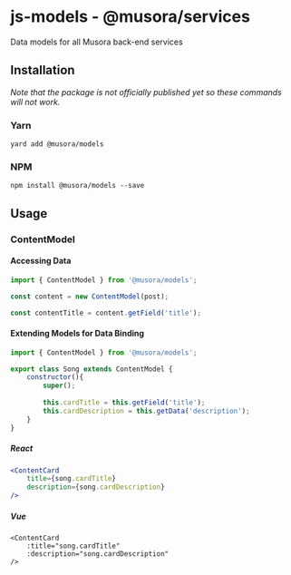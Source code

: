 # js-models - @musora/services
Data models for all Musora back-end services

## Installation

_Note that the package is not officially published yet so these commands will not work._

### Yarn
`yard add @musora/models`

### NPM
`npm install @musora/models --save`

## Usage

### ContentModel

#### Accessing Data
```javascript
import { ContentModel } from '@musora/models';

const content = new ContentModel(post);

const contentTitle = content.getField('title');
```

#### Extending Models for Data Binding
```javascript
import { ContentModel } from '@musora/models';

export class Song extends ContentModel {
    constructor(){
        super();
    
        this.cardTitle = this.getField('title');
        this.cardDescription = this.getData('description');
    }
}
```

##### React
```jsx harmony
<ContentCard 
    title={song.cardTitle}
    description={song.cardDescription}
/>
```

##### Vue
```vue
<ContentCard 
    :title="song.cardTitle"
    :description="song.cardDescription"
/>
```